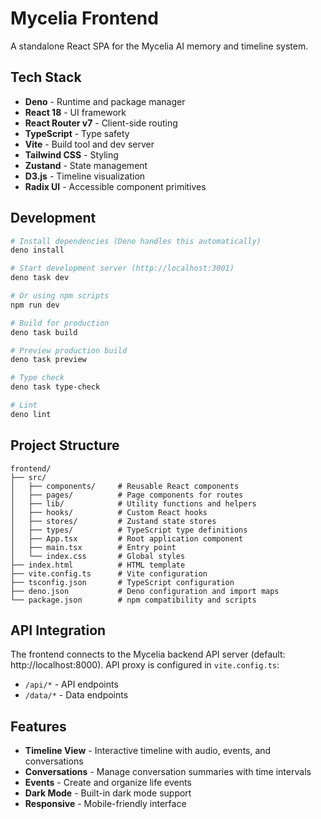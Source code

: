 # Mycelia Frontend

A standalone React SPA for the Mycelia AI memory and timeline system.

## Tech Stack

- **Deno** - Runtime and package manager
- **React 18** - UI framework
- **React Router v7** - Client-side routing
- **TypeScript** - Type safety
- **Vite** - Build tool and dev server
- **Tailwind CSS** - Styling
- **Zustand** - State management
- **D3.js** - Timeline visualization
- **Radix UI** - Accessible component primitives

## Development

```bash
# Install dependencies (Deno handles this automatically)
deno install

# Start development server (http://localhost:3001)
deno task dev

# Or using npm scripts
npm run dev

# Build for production
deno task build

# Preview production build
deno task preview

# Type check
deno task type-check

# Lint
deno lint
```

## Project Structure

```
frontend/
├── src/
│   ├── components/     # Reusable React components
│   ├── pages/          # Page components for routes
│   ├── lib/            # Utility functions and helpers
│   ├── hooks/          # Custom React hooks
│   ├── stores/         # Zustand state stores
│   ├── types/          # TypeScript type definitions
│   ├── App.tsx         # Root application component
│   ├── main.tsx        # Entry point
│   └── index.css       # Global styles
├── index.html          # HTML template
├── vite.config.ts      # Vite configuration
├── tsconfig.json       # TypeScript configuration
├── deno.json           # Deno configuration and import maps
└── package.json        # npm compatibility and scripts
```

## API Integration

The frontend connects to the Mycelia backend API server (default: http://localhost:8000). API proxy is configured in `vite.config.ts`:

- `/api/*` - API endpoints
- `/data/*` - Data endpoints

## Features

- **Timeline View** - Interactive timeline with audio, events, and conversations
- **Conversations** - Manage conversation summaries with time intervals
- **Events** - Create and organize life events
- **Dark Mode** - Built-in dark mode support
- **Responsive** - Mobile-friendly interface
